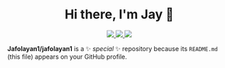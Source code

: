 
<h1 align="center">Hi there, I'm Jay 👋</h1>

<p align="center"> 
 <a href="https://twitter.com/TwiitJay" alt="Jay's twitter">
   <img src="https://img.shields.io/badge/-@TwiitJay-%231DA1F2?style=flat-square&logo=twitter&logoColor=ffffff" />
 </a>
 <a href="https://github.com/jafolayan1" alt="Jay's github">
   <img src="https://img.shields.io/badge/-@jafolayan1-%23181717?style=flat-square&logo=github" />
 </a>
 <a href="https://www.linkedin.com/in/joshua-afolayan-0b7083151/" alt="Jay's linkedin">
   <img src="https://img.shields.io/badge/-iamjay-blue?style=flat-square&logo=Linkedin&logoColor=white&link=https://www.linkedin.com/in/iammukeshm" />
 </a>
</p>

**Jafolayan1/jafolayan1** is a ✨ _special_ ✨ repository because its `README.md` (this file) appears on your GitHub profile.
<!--
Here are some ideas to get you started:

- 🔭 I’m currently working on ...
- 🌱 I’m currently learning ...
- 👯 I’m looking to collaborate on ...
- 🤔 I’m looking for help with ...
- 💬 Ask me about ...
- 📫 How to reach me: ...
- 😄 Pronouns: ...
- ⚡ Fun fact: ...
-->

